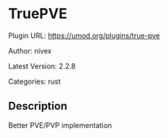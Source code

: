 # TruePVE

Plugin URL: https://umod.org/plugins/true-pve

Author: nivex

Latest Version: 2.2.8

Categories: rust

## Description

Better PVE/PVP implementation
